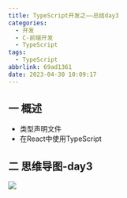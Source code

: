 ```yaml
---
title: TypeScript开发之——总结day3
categories:
  - 开发
  - C-前端开发
  - TypeScript
tags:
  - TypeScript
abbrlink: 69ad1361
date: 2023-04-30 10:09:17
---
```

## 一 概述

* 类型声明文件
* 在React中使用TypeScript

<!--more-->

## 二  思维导图-day3

![][1]



[1]:https://raw.githubusercontent.com/PGzxc/CDN/master/blog-ts/ts-summary-day3.png